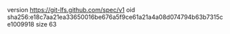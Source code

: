 version https://git-lfs.github.com/spec/v1
oid sha256:e18c7aa21ea33650016be676a5f9ce61a21a4a08d074794b63b7315ce1009918
size 63
